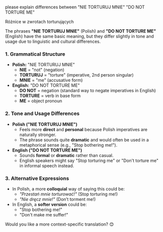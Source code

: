 please explain differences between "NIE TORTURUJ MNIE" "DO NOT TORTURE ME"

Różnice w zwrotach torturujących

The phrases **"NIE TORTURUJ MNIE"** (Polish) and **"DO NOT TORTURE ME"** (English) have the same basic meaning, but they differ slightly in tone and usage due to linguistic and cultural differences.  

### 1. **Grammatical Structure**  
   - **Polish:** "NIE TORTURUJ MNIE"  
     - **NIE** = "not" (negation)  
     - **TORTURUJ** = "torture" (imperative, 2nd person singular)  
     - **MNIE** = "me" (accusative form)  
   - **English:** "DO NOT TORTURE ME"  
     - **DO NOT** = negation (standard way to negate imperatives in English)  
     - **TORTURE** = verb in base form  
     - **ME** = object pronoun  

### 2. **Tone and Usage Differences**  
   - **Polish ("NIE TORTURUJ MNIE")**  
     - Feels more **direct** and **personal** because Polish imperatives are naturally stronger.  
     - The phrase sounds quite **dramatic** and would often be used in a metaphorical sense (e.g., "Stop bothering me!").  
   - **English ("DO NOT TORTURE ME")**  
     - Sounds **formal** or **dramatic** rather than casual.  
     - English speakers might say "Stop torturing me" or "Don't torture me" in informal speech instead.  

### 3. **Alternative Expressions**  
   - In Polish, a more **colloquial** way of saying this could be:  
     - *"Przestań mnie torturować!"* (Stop torturing me!)  
     - *"Nie dręcz mnie!"* (Don’t torment me!)  
   - In English, a **softer version** could be:  
     - "Stop bothering me!"  
     - "Don't make me suffer!"  

Would you like a more context-specific translation? 😊
